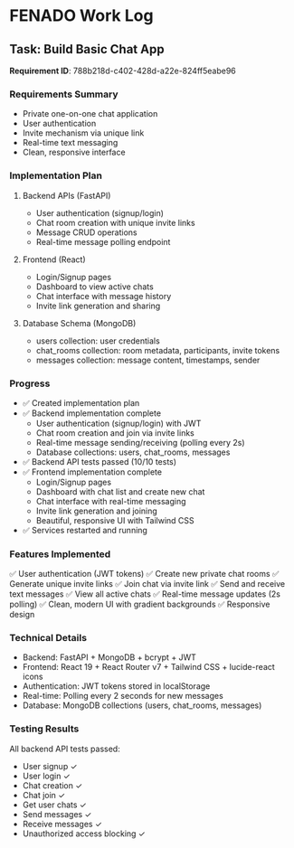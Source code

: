 # FENADO Work Log

## Task: Build Basic Chat App
**Requirement ID**: 788b218d-c402-428d-a22e-824ff5eabe96

### Requirements Summary
- Private one-on-one chat application
- User authentication
- Invite mechanism via unique link
- Real-time text messaging
- Clean, responsive interface

### Implementation Plan
1. Backend APIs (FastAPI)
   - User authentication (signup/login)
   - Chat room creation with unique invite links
   - Message CRUD operations
   - Real-time message polling endpoint

2. Frontend (React)
   - Login/Signup pages
   - Dashboard to view active chats
   - Chat interface with message history
   - Invite link generation and sharing

3. Database Schema (MongoDB)
   - users collection: user credentials
   - chat_rooms collection: room metadata, participants, invite tokens
   - messages collection: message content, timestamps, sender

### Progress
- ✅ Created implementation plan
- ✅ Backend implementation complete
  - User authentication (signup/login) with JWT
  - Chat room creation and join via invite links
  - Real-time message sending/receiving (polling every 2s)
  - Database collections: users, chat_rooms, messages
- ✅ Backend API tests passed (10/10 tests)
- ✅ Frontend implementation complete
  - Login/Signup pages
  - Dashboard with chat list and create new chat
  - Chat interface with real-time messaging
  - Invite link generation and joining
  - Beautiful, responsive UI with Tailwind CSS
- ✅ Services restarted and running

### Features Implemented
✅ User authentication (JWT tokens)
✅ Create new private chat rooms
✅ Generate unique invite links
✅ Join chat via invite link
✅ Send and receive text messages
✅ View all active chats
✅ Real-time message updates (2s polling)
✅ Clean, modern UI with gradient backgrounds
✅ Responsive design

### Technical Details
- Backend: FastAPI + MongoDB + bcrypt + JWT
- Frontend: React 19 + React Router v7 + Tailwind CSS + lucide-react icons
- Authentication: JWT tokens stored in localStorage
- Real-time: Polling every 2 seconds for new messages
- Database: MongoDB collections (users, chat_rooms, messages)

### Testing Results
All backend API tests passed:
- User signup ✓
- User login ✓
- Chat creation ✓
- Chat join ✓
- Get user chats ✓
- Send messages ✓
- Receive messages ✓
- Unauthorized access blocking ✓